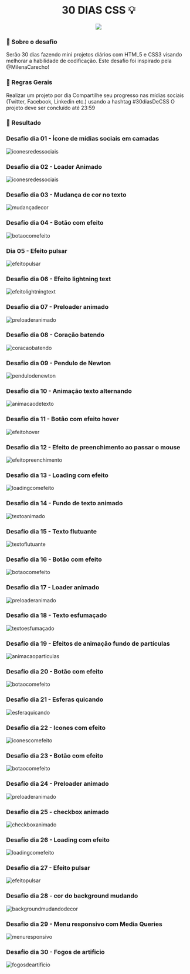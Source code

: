 <h1 align="center">
30 DIAS CSS 💡
</h1>
<p align="center">
<a target="_blank" rel="noopener noreferrer" href="https://camo.githubusercontent.com/66fe19848b26f90cf13a99b798f742a9e7809b27/68747470733a2f2f696d672e736869656c64732e696f2f62616467652f746563682d66726f6e742d2d656e642d627269676874677265656e"><img src="https://camo.githubusercontent.com/66fe19848b26f90cf13a99b798f742a9e7809b27/68747470733a2f2f696d672e736869656c64732e696f2f62616467652f746563682d66726f6e742d2d656e642d627269676874677265656e" data-canonical-src="https://img.shields.io/badge/tech-front--end-brightgreen" style="max-width:100%;"></a>

### 🧐 Sobre o desafio 


Serão 30 dias fazendo mini projetos diários com HTML5 e CSS3 visando melhorar a habilidade de codificação. Este desafio foi inspirado pela @MilenaCarecho!

### 🚨 Regras Gerais

Realizar um projeto por dia
Compartilhe seu progresso nas mídias sociais (Twitter, Facebook, Linkedin etc.) usando a hashtag #30diasDeCSS
O projeto deve ser concluído até 23:59

### 🎉 Resultado

### Desafio dia 01 - Ícone de mídias sociais em camadas
<img alt="iconesredessociais" src="https://ik.imagekit.io/atnyozbx9v/redessociais_qyAJc0W5h.gif">


### Desafio dia 02 - Loader Animado
<img alt="iconesredessociais" src="https://ik.imagekit.io/atnyozbx9v/loading_bw8wbp9LT.gif">


### Desafio dia 03 - Mudança de cor no texto
<img alt="mudançadecor" src="https://ik.imagekit.io/atnyozbx9v/needdcoffee_TqSzTCKmR.gif">

### Desafio dia 04 - Botão com efeito
<img alt="botaocomefeito" src="https://ik.imagekit.io/atnyozbx9v/botaohover_qsIO-ZWj9.gif">

### Dia 05 - Efeito pulsar
<img alt="efeitopulsar" src="https://ik.imagekit.io/atnyozbx9v/heart_YhBHcsI2dt.gif">

### Desafio dia 06 - Efeito lightning text
<img alt="efeitolightningtext" src="https://ik.imagekit.io/atnyozbx9v/efeito_GtOSH2lqd.gif">

### Desafio dia 07 - Preloader animado
<img alt="preloaderanimado" src="https://ik.imagekit.io/atnyozbx9v/preloader_animado_IYusYHJfD.gif">

### Desafio dia 08 - Coração batendo
<img alt="coracaobatendo" src="https://ik.imagekit.io/atnyozbx9v/cora__obatendo_IkYQJzCC3g.gif">

### Desafio dia 09 - Pendulo de Newton
<img alt="pendulodenewton" src="https://ik.imagekit.io/atnyozbx9v/pendulo_3kxEA7u8k6.gif">

### Desafio dia 10 - Animação texto alternando
<img alt="animacaodetexto" src="https://ik.imagekit.io/atnyozbx9v/EU_AMO_4z81uH6B6.gif">

### Desafio dia 11 - Botão com efeito hover
<img alt="efeitohover" src="https://ik.imagekit.io/atnyozbx9v/botaoefeitohover_iX9LerY56.gif">

### Desafio dia 12 - Efeito de preenchimento ao passar o mouse
<img alt="efeitopreenchimento" src="https://ik.imagekit.io/atnyozbx9v/efeitopreenchimento_rZOX451F6.gif">

### Desafio dia 13 - Loading com efeito
<img alt="loadingcomefeito" src="https://ik.imagekit.io/atnyozbx9v/loadingcomefeito_cPiTYvjPm.gif">

### Desafio dia 14 - Fundo de texto animado
<img alt="textoanimado" src="https://ik.imagekit.io/atnyozbx9v/textoanimado_F0OtauQHK.gif">

### Desafio dia 15 - Texto flutuante
<img alt="textoflutuante" src="https://ik.imagekit.io/atnyozbx9v/particulas_thkwYL49A.gif">

### Desafio dia 16 - Botão com efeito
<img alt="botaocomefeito" src="https://ik.imagekit.io/atnyozbx9v/botaocomefeitos_8fQypaEPa.gif">

### Desafio dia 17 - Loader animado
<img alt="preloaderanimado" src="https://ik.imagekit.io/atnyozbx9v/loaderanimado_4mYog59ct.gif">

### Desafio dia 18 - Texto esfumaçado
<img alt="textoesfumaçado" src="https://ik.imagekit.io/atnyozbx9v/textoesfuma_ado_aOZ6DlOoX.gif">

### Desafio dia 19 - Efeitos de animação fundo de partículas
<img alt="animacaoparticulas" src="https://ik.imagekit.io/atnyozbx9v/anima__o2_Qnnzd4i-f.gif">

### Desafio dia 20 - Botão com efeito
<img alt="botaocomefeito" src="https://ik.imagekit.io/atnyozbx9v/botaocomefeito2_3Nr9ZNggw.gif">

### Desafio dia 21 - Esferas quicando
<img alt="esferaquicando" src="https://ik.imagekit.io/atnyozbx9v/esferas_Ku2uPgSyh.gif">

### Desafio dia 22 - Icones com efeito
<img alt="iconescomefeito" src="https://ik.imagekit.io/atnyozbx9v/iconescomefeito_sVB3DYQuF.gif">

### Desafio dia 23 - Botão com efeito
<img alt="botaocomefeito" src="https://ik.imagekit.io/atnyozbx9v/botaocomefeito3_niR5YKOaS5.gif">

### Desafio dia 24 - Preloader animado
<img alt="preloaderanimado" src="https://ik.imagekit.io/atnyozbx9v/preloaderanimado_-iexzcrtd.gif">

### Desafio dia 25 - checkbox animado
<img alt="checkboxanimado" src="https://ik.imagekit.io/atnyozbx9v/checkboxanimado_PP3dUEq08.gif">

### Desafio dia 26 - Loading com efeito
<img alt="loadingcomefeito" src="https://ik.imagekit.io/atnyozbx9v/Loadercomefeito_yDAr_9eJB.gif">

### Desafio dia 27 - Efeito pulsar
<img alt="efeitopulsar" src="https://ik.imagekit.io/atnyozbx9v/efeitopulsar3_lzoLj8QDYJ.gif">

### Desafio dia 28 - cor do background mudando
<img alt="backgroundmudandodecor" src="https://ik.imagekit.io/atnyozbx9v/corbackground_eY6m8D5sK.gif">

### Desafio dia 29 - Menu responsivo com Media Queries
<img alt="menuresponsivo" src="https://ik.imagekit.io/atnyozbx9v/menuresponsivo_BdXBAQbtk.gif">

### Desafio dia 30 - Fogos de artificio
<img alt="fogosdeartificio" src="https://ik.imagekit.io/atnyozbx9v/fogosdeartificio_8zqWBdn9d.gif">


